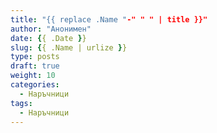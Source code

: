 ```yaml
---
title: "{{ replace .Name "-" " " | title }}"
author: "Анонимен"
date: {{ .Date }}
slug: {{ .Name | urlize }}
type: posts
draft: true
weight: 10
categories:
  - Наръчници
tags:
  - Наръчници
---
```

